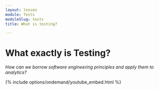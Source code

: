 ```yaml
---
layout: lesson
module: Tests
moduleSlug: tests
title: What is testing?

---
```


# What exactly is Testing?
_How can we borrow software engineering principles and apply them to analytics?_

{% include options/ondemand/youtube_embed.html %}